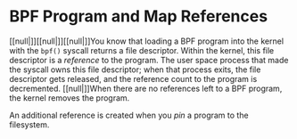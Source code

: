 # BPF Program and Map References

[[null|]][[null|]][[null|]]You know that loading a BPF program into the kernel with the `bpf()` syscall returns a file descriptor. Within the kernel, this file descriptor is a _reference_ to the program. The user space process that made the syscall owns this file descriptor; when that process exits, the file descriptor gets released, and the reference count to the program is decremented. [[null|]]When there are no references left to a BPF program, the kernel removes the program.

An additional reference is created when you _pin_ a program to the filesystem.